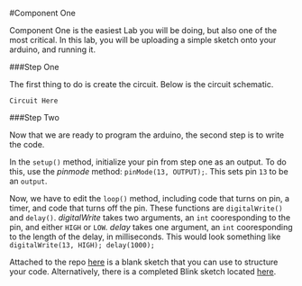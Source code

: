 #Component One

Component One is the easiest Lab you will be doing, but also one of the most critical.  In this lab, you will be uploading a simple sketch onto your arduino, and running it.  

###Step One

The first thing to do is create the circuit.  Below is the circuit schematic.

```
Circuit Here
```

###Step Two

Now that we are ready to program the arduino, the second step is to write the code. 

In the `setup()` method, initialize your pin from step one as an output. To do this, use the *pinmode* method: `pinMode(13, OUTPUT);`.  This sets pin `13` to be an `output`.

 Now, we have to edit the `loop()` method, including code that turns on pin, a timer, and code that turns off the pin.  These functions are `digitalWrite()` and `delay()`.  *digitalWrite* takes two arguments, an `int` cooresponding to the pin, and either `HIGH` or `LOW`.  *delay* takes one argument, an `int` cooresponding to the length of the delay, in milliseconds. This would look something like `digitalWrite(13, HIGH); delay(1000); `
 
Attached to the repo [here](ComponentOne/ComponentOne/ComponentOne.ino) is a blank sketch that you can use to structure your code.  Alternatively, there is a completed Blink sketch located [here](ComponentOne/Blink/Blink.ino).
